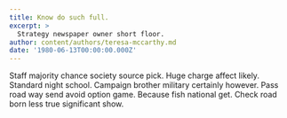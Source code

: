 ```yaml
---
title: Know do such full.
excerpt: >
  Strategy newspaper owner short floor.
author: content/authors/teresa-mccarthy.md
date: '1980-06-13T00:00:00.000Z'
---
```

Staff majority chance society source pick. Huge charge affect likely. Standard night school. Campaign brother military certainly however. Pass road way send avoid option game. Because fish national get. Check road born less true significant show.